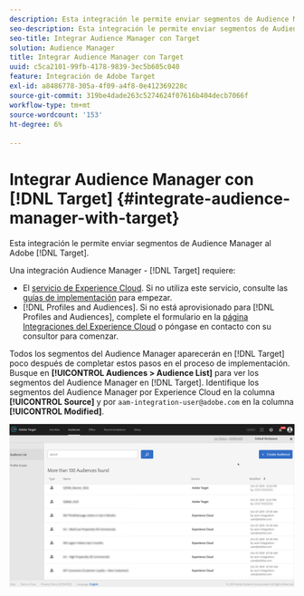 ```yaml
---
description: Esta integración le permite enviar segmentos de Audience Manager a Target.
seo-description: Esta integración le permite enviar segmentos de Audience Manager a Target.
seo-title: Integrar Audience Manager con Target
solution: Audience Manager
title: Integrar Audience Manager con Target
uuid: c5ca2101-99fb-4178-9839-3ec5b605c040
feature: Integración de Adobe Target
exl-id: a8486778-305a-4f09-a4f8-0e412369228c
source-git-commit: 319be4dade263c5274624f07616b404decb7066f
workflow-type: tm+mt
source-wordcount: '153'
ht-degree: 6%

---
```


# Integrar Audience Manager con [!DNL Target] {#integrate-audience-manager-with-target}

Esta integración le permite enviar segmentos de Audience Manager al Adobe [!DNL Target].

Una integración Audience Manager - [!DNL Target] requiere:

* El [servicio de Experience Cloud](https://experienceleague.adobe.com/docs/id-service/using/home.html). Si no utiliza este servicio, consulte las [guías de implementación](https://experienceleague.adobe.com/docs/id-service/using/implementation/implementation-guides.html) para empezar.
* [!DNL Profiles and Audiences]. Si no está aprovisionado para [!DNL Profiles and Audiences], complete el formulario en la [página Integraciones del Experience Cloud](https://adobe.allegiancetech.com/cgi-bin/qwebcorporate.dll?idx=X8SVES) o póngase en contacto con su consultor para comenzar.

Todos los segmentos del Audience Manager aparecerán en [!DNL Target] poco después de completar estos pasos en el proceso de implementación. Busque en **[!UICONTROL Audiences > Audience List]** para ver los segmentos del Audience Manager en [!DNL Target]. Identifique los segmentos del Audience Manager por Experience Cloud en la columna **[!UICONTROL Source]** y por `aam-integration-user@adobe.com` en la columna **[!UICONTROL Modified]**.

![](../assets/target.png)
